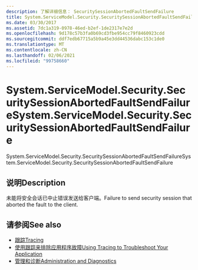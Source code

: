 ```yaml
---
description: 了解详细信息： SecuritySessionAbortedFaultSendFailure
title: System.ServiceModel.Security.SecuritySessionAbortedFaultSendFailure
ms.date: 03/30/2017
ms.assetid: 7dc1a319-0978-46ed-b2ef-1de2317e7e2d
ms.openlocfilehash: 9d178c57b3fa0b69cd3fbe954cc79f8460923cdd
ms.sourcegitcommit: ddf7edb67715a5b9a45e3dd44536dabc153c1de0
ms.translationtype: MT
ms.contentlocale: zh-CN
ms.lasthandoff: 02/06/2021
ms.locfileid: "99758660"
---
```

# <a name="systemservicemodelsecuritysecuritysessionabortedfaultsendfailure"></a><span data-ttu-id="740f7-103">System.ServiceModel.Security.SecuritySessionAbortedFaultSendFailure</span><span class="sxs-lookup"><span data-stu-id="740f7-103">System.ServiceModel.Security.SecuritySessionAbortedFaultSendFailure</span></span>

<span data-ttu-id="740f7-104">System.ServiceModel.Security.SecuritySessionAbortedFaultSendFailure</span><span class="sxs-lookup"><span data-stu-id="740f7-104">System.ServiceModel.Security.SecuritySessionAbortedFaultSendFailure</span></span>  
  
## <a name="description"></a><span data-ttu-id="740f7-105">说明</span><span class="sxs-lookup"><span data-stu-id="740f7-105">Description</span></span>  

 <span data-ttu-id="740f7-106">未能将安全会话已中止错误发送给客户端。</span><span class="sxs-lookup"><span data-stu-id="740f7-106">Failure to send security session that aborted the fault to the client.</span></span>  
  
## <a name="see-also"></a><span data-ttu-id="740f7-107">请参阅</span><span class="sxs-lookup"><span data-stu-id="740f7-107">See also</span></span>

- [<span data-ttu-id="740f7-108">跟踪</span><span class="sxs-lookup"><span data-stu-id="740f7-108">Tracing</span></span>](index.md)
- [<span data-ttu-id="740f7-109">使用跟踪来排除应用程序故障</span><span class="sxs-lookup"><span data-stu-id="740f7-109">Using Tracing to Troubleshoot Your Application</span></span>](using-tracing-to-troubleshoot-your-application.md)
- [<span data-ttu-id="740f7-110">管理和诊断</span><span class="sxs-lookup"><span data-stu-id="740f7-110">Administration and Diagnostics</span></span>](../index.md)
